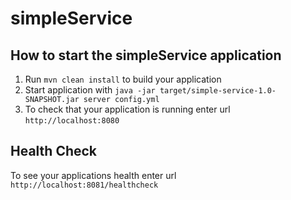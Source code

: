 # simpleService

How to start the simpleService application
---

1. Run `mvn clean install` to build your application
1. Start application with `java -jar target/simple-service-1.0-SNAPSHOT.jar server config.yml`
1. To check that your application is running enter url `http://localhost:8080`

Health Check
---

To see your applications health enter url `http://localhost:8081/healthcheck`
